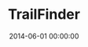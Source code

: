 ---
layout: post
title:  TrailFinder
featured-image: /images/post-thumbs/trailfinder.png
date:   2014-06-01 00:00:00
categories: portfolio
---